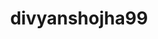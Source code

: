---
title: divyanshojha99
github: https://github.com/divyanshojha99
mode: light
transition: 1s
score: 49.0
archetype:
- Little Bit of Everything
---